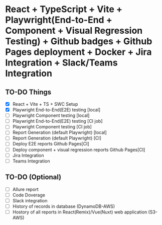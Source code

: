 # React + TypeScript + Vite + Playwright(End-to-End + Component + Visual Regression Testing) + Github badges + Github Pages deployment + Docker + Jira Integration + Slack/Teams Integration

## TO-DO Things

- [x] React + Vite + TS + SWC Setup
- [x] Playwright End-to-End(E2E) testing [local]
- [ ] Playwright Component testing [local]
- [ ] Playwright End-to-End(E2E) testing [CI job]
- [ ] Playwright Component testing [CI job]
- [ ] Report Generation (default Playwright) [local]
- [ ] Report Generation (default Playwright) [CI]
- [ ] Deploy E2E reports Github Pages[CI]
- [ ] Deploy component + visual regression reports Github Pages[CI]
- [ ] Jira Integration
- [ ] Teams Integration

## TO-DO (Optional)

- [ ] Allure report
- [ ] Code Doverage
- [ ] Slack integration
- [ ] History of records in database (DynamoDB-AWS)
- [ ] Hostory of all reports in React(Remix)/Vue(Nuxt) web application (S3-AWS)
